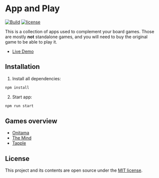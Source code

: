 # App and Play

[![Build](https://img.shields.io/github/workflow/status/darekkay/app-and-play/Continuous%20Integration?style=flat-square)](https://github.com/darekkay/app-and-play/actions)
[![license](https://img.shields.io/github/license/darekkay/app-and-play.svg?style=flat-square)](https://github.com/darekkay/app-and-play/blob/master/LICENSE)

This is a collection of apps used to complement your board games. Those are mostly **not** standalone games, and you will need to buy the original game to be able to play it.

- [Live Demo](https://darekkay.com/app-and-play/#/)

## Installation

1. Install all dependencies:

```bash
npm install
```

2. Start app:

```bash
npm run start
```

## Games overview

- [Onitama](https://boardgamegeek.com/boardgame/160477/onitama)
- [The Mind](https://boardgamegeek.com/boardgame/244992/mind)
- [Tapple](https://boardgamegeek.com/boardgame/129556/tapple)

## License

This project and its contents are open source under the [MIT license](LICENSE).
